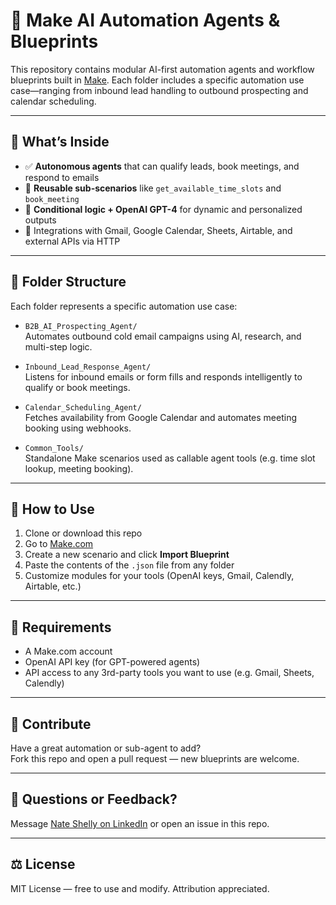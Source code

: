 # 🤖 Make AI Automation Agents & Blueprints

This repository contains modular AI-first automation agents and workflow blueprints built in [Make](https://www.make.com). Each folder includes a specific automation use case—ranging from inbound lead handling to outbound prospecting and calendar scheduling.

---

## 🧠 What’s Inside

- ✅ **Autonomous agents** that can qualify leads, book meetings, and respond to emails
- 🔁 **Reusable sub-scenarios** like `get_available_time_slots` and `book_meeting`
- 🧩 **Conditional logic + OpenAI GPT-4** for dynamic and personalized outputs
- 🔗 Integrations with Gmail, Google Calendar, Sheets, Airtable, and external APIs via HTTP

---

## 📂 Folder Structure

Each folder represents a specific automation use case:

- `B2B_AI_Prospecting_Agent/`  
  Automates outbound cold email campaigns using AI, research, and multi-step logic.

- `Inbound_Lead_Response_Agent/`  
  Listens for inbound emails or form fills and responds intelligently to qualify or book meetings.

- `Calendar_Scheduling_Agent/`  
  Fetches availability from Google Calendar and automates meeting booking using webhooks.

- `Common_Tools/`  
  Standalone Make scenarios used as callable agent tools (e.g. time slot lookup, meeting booking).

---

## 🚀 How to Use

1. Clone or download this repo
2. Go to [Make.com](https://www.make.com)
3. Create a new scenario and click **Import Blueprint**
4. Paste the contents of the `.json` file from any folder
5. Customize modules for your tools (OpenAI keys, Gmail, Calendly, Airtable, etc.)

---

## 🧩 Requirements

- A Make.com account
- OpenAI API key (for GPT-powered agents)
- API access to any 3rd-party tools you want to use (e.g. Gmail, Sheets, Calendly)

---

## 📣 Contribute

Have a great automation or sub-agent to add?  
Fork this repo and open a pull request — new blueprints are welcome.

---

## 💬 Questions or Feedback?

Message [Nate Shelly on LinkedIn](https://www.linkedin.com/in/nate-shelly/) or open an issue in this repo.

---

## ⚖️ License

MIT License — free to use and modify. Attribution appreciated.
